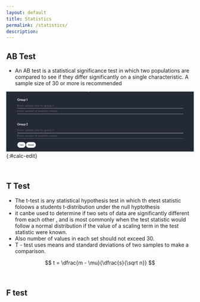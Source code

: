 ```yaml
---
layout: default
title: Statistics
permalink: /statistics/
description: 
---
```


## AB Test
- An AB test is a statistical significance test in which two populations are compared to see if they differ significantly on a single characteristic. A sample size of 30 or more is recommended


![ab_test](../public/images/statistics/ab_test.png){:#calc-edit}

<br>

## T Test
- The t-test is any statistical hypothesis test in which th etest statistic foloows a students t-distribution under the null hyptothesis
- it canbe used to determine if two sets of data are significantly different from each other , and is most commonly when the test statistic would follow a normal distribution if the value of a scaling term in the test statistic were known.
- Also number of values in each set should not exceed 30.
- T - test uses means and standard deviations of two samples to make a comparison. 
<p>

$$ t = \dfrac{m - \mu}{\dfrac{s}{\sqrt n}} $$

<p>


<!-- ![t_test](../public/images/statistics/t_test.png){:#calc-edit} -->


<br>


## F test


























































